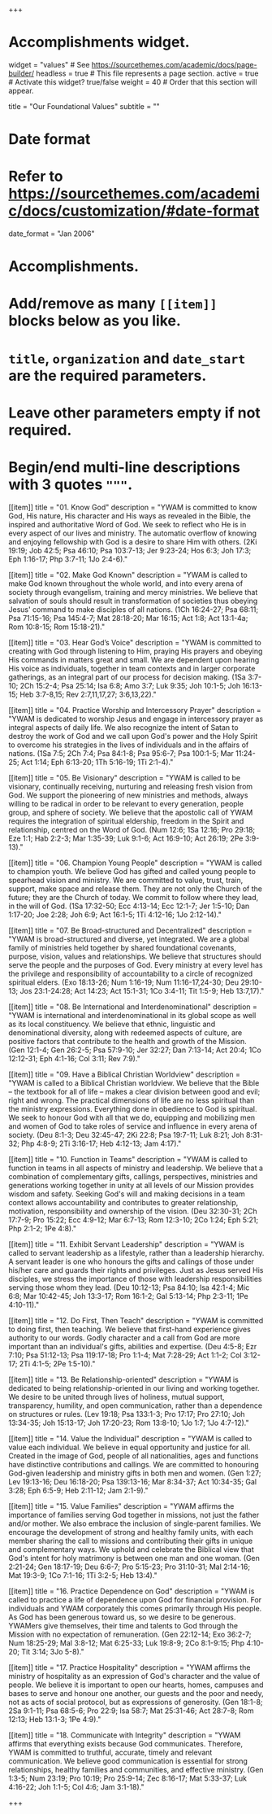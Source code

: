 +++
# Accomplishments widget.
widget = "values"  # See https://sourcethemes.com/academic/docs/page-builder/
headless = true  # This file represents a page section.
active = true  # Activate this widget? true/false
weight = 40  # Order that this section will appear.

title = "Our Foundational Values"
subtitle = ""

# Date format
#   Refer to https://sourcethemes.com/academic/docs/customization/#date-format
date_format = "Jan 2006"

# Accomplishments.
#   Add/remove as many `[[item]]` blocks below as you like.
#   `title`, `organization` and `date_start` are the required parameters.
#   Leave other parameters empty if not required.
#   Begin/end multi-line descriptions with 3 quotes `"""`.

[[item]]
  title = "01. Know God"
  description = "YWAM is committed to know God, His nature, His character and His ways as revealed in the Bible, the inspired and authoritative Word of God. We seek to reflect who He is in every aspect of our lives and ministry. The automatic overflow of knowing and enjoying fellowship with God is a desire to share Him with others. (2Ki 19:19; Job 42:5; Psa 46:10; Psa 103:7-13; Jer 9:23-24; Hos 6:3; Joh 17:3; Eph 1:16-17; Php 3:7-11; 1Jo 2:4-6)."

[[item]]
  title = "02. Make God Known"
  description = "YWAM is called to make God known throughout the whole world, and into every arena of society through evangelism, training and mercy ministries. We believe that salvation of souls should result in transformation of societies thus obeying Jesus' command to make disciples of all nations. (1Ch 16:24-27; Psa 68:11; Psa 71:15-16; Psa 145:4-7; Mat 28:18-20; Mar 16:15; Act 1:8; Act 13:1-4a; Rom 10:8-15; Rom 15:18-21)."

[[item]]
  title = "03. Hear God’s Voice"
  description = "YWAM is committed to creating with God through listening to Him, praying His prayers and obeying His commands in matters great and small. We are dependent upon hearing His voice as individuals, together in team contexts and in larger corporate gatherings, as an integral part of our process for decision making. (1Sa 3:7-10; 2Ch 15:2-4; Psa 25:14; Isa 6:8; Amo 3:7; Luk 9:35; Joh 10:1-5; Joh 16:13-15; Heb 3:7-8,15; Rev 2:7,11,17,27; 3:6,13,22)."

[[item]]
  title = "04. Practice Worship and Intercessory Prayer"
  description = "YWAM is dedicated to worship Jesus and engage in intercessory prayer as integral aspects of daily life. We also recognize the intent of Satan to destroy the work of God and we call upon God's power and the Holy Spirit to overcome his strategies in the lives of individuals and in the affairs of nations. (1Sa 7:5; 2Ch 7:4; Psa 84:1-8; Psa 95:6-7; Psa 100:1-5; Mar 11:24-25; Act 1:14; Eph 6:13-20; 1Th 5:16-19; 1Ti 2:1-4)."

[[item]]
  title = "05. Be Visionary"
  description = "YWAM is called to be visionary, continually receiving, nurturing and releasing fresh vision from God. We support the pioneering of new ministries and methods, always willing to be radical in order to be relevant to every generation, people group, and sphere of society. We believe that the apostolic call of YWAM requires the integration of spiritual eldership, freedom in the Spirit and relationship, centred on the Word of God. (Num 12:6; 1Sa 12:16; Pro 29:18; Eze 1:1; Hab 2:2-3; Mar 1:35-39; Luk 9:1-6; Act 16:9-10; Act 26:19; 2Pe 3:9-13)."

[[item]]
  title = "06. Champion Young People"
  description = "YWAM is called to champion youth. We believe God has gifted and called young people to spearhead vision and ministry. We are committed to value, trust, train, support, make space and release them. They are not only the Church of the future; they are the Church of today. We commit to follow where they lead, in the will of God. (1Sa 17:32-50; Ecc 4:13-14; Ecc 12:1-7; Jer 1:5-10; Dan 1:17-20; Joe 2:28; Joh 6:9; Act 16:1-5; 1Ti 4:12-16; 1Jo 2:12-14)."

[[item]]
  title = "07. Be Broad-structured and Decentralized"
  description = "YWAM is broad-structured and diverse, yet integrated. We are a global family of ministries held together by shared foundational covenants, purpose, vision, values and relationships. We believe that structures should serve the people and the purposes of God. Every ministry at every level has the privilege and responsibility of accountability to a circle of recognized spiritual elders. (Exo 18:13-26; Num 1:16-19; Num 11:16-17,24-30; Deu 29:10-13; Jos 23:1-24:28; Act 14:23; Act 15:1-31; 1Co 3:4-11; Tit 1:5-9; Heb 13:7,17)."

[[item]]
  title = "08. Be International and Interdenominational"
  description = "YWAM is international and interdenominational in its global scope as well as its local constituency. We believe that ethnic, linguistic and denominational diversity, along with redeemed aspects of culture, are positive factors that contribute to the health and growth of the Mission. (Gen 12:1-4; Gen 26:2-5; Psa 57:9-10; Jer 32:27; Dan 7:13-14; Act 20:4; 1Co 12:12-31; Eph 4:1-16; Col 3:11; Rev 7:9)."

[[item]]
  title = "09. Have a Biblical Christian Worldview"
  description = "YWAM is called to a Biblical Christian worldview. We believe that the Bible – the textbook for all of life – makes a clear division between good and evil; right and wrong. The practical dimensions of life are no less spiritual than the ministry expressions. Everything done in obedience to God is spiritual. We seek to honour God with all that we do, equipping and mobilizing men and women of God to take roles of service and influence in every arena of society. (Deu 8:1-3; Deu 32:45-47; 2Ki 22:8; Psa 19:7-11; Luk 8:21; Joh 8:31-32; Php 4:8-9; 2Ti 3:16-17; Heb 4:12-13; Jam 4:17)."

[[item]]
  title = "10. Function in Teams"
  description = "YWAM is called to function in teams in all aspects of ministry and leadership. We believe that a combination of complementary gifts, callings, perspectives, ministries and generations working together in unity at all levels of our Mission provides wisdom and safety. Seeking God's will and making decisions in a team context allows accountability and contributes to greater relationship, motivation, responsibility and ownership of the vision. (Deu 32:30-31; 2Ch 17:7-9; Pro 15:22; Ecc 4:9-12; Mar 6:7-13; Rom 12:3-10; 2Co 1:24; Eph 5:21; Php 2:1-2; 1Pe 4:8)."

[[item]]
  title = "11. Exhibit Servant Leadership"
  description = "YWAM is called to servant leadership as a lifestyle, rather than a leadership hierarchy. A servant leader is one who honours the gifts and callings of those under his/her care and guards their rights and privileges. Just as Jesus served His disciples, we stress the importance of those with leadership responsibilities serving those whom they lead. (Deu 10:12-13; Psa 84:10; Isa 42:1-4; Mic 6:8; Mar 10:42-45; Joh 13:3-17; Rom 16:1-2; Gal 5:13-14; Php 2:3-11; 1Pe 4:10-11)."

[[item]]
  title = "12. Do First, Then Teach"
  description = "YWAM is committed to doing first, then teaching. We believe that first-hand experience gives authority to our words. Godly character and a call from God are more important than an individual's gifts, abilities and expertise. (Deu 4:5-8; Ezr 7:10; Psa 51:12-13; Psa 119:17-18; Pro 1:1-4; Mat 7:28-29; Act 1:1-2; Col 3:12-17; 2Ti 4:1-5; 2Pe 1:5-10)."

[[item]]
  title = "13. Be Relationship-oriented"
  description = "YWAM is dedicated to being relationship-oriented in our living and working together. We desire to be united through lives of holiness, mutual support, transparency, humility, and open communication, rather than a dependence on structures or rules. (Lev 19:18; Psa 133:1-3; Pro 17:17; Pro 27:10; Joh 13:34-35; Joh 15:13-17; Joh 17:20-23; Rom 13:8-10; 1Jo 1:7; 1Jo 4:7-12)."

[[item]]
  title = "14. Value the Individual"
  description = "YWAM is called to value each individual. We believe in equal opportunity and justice for all. Created in the image of God, people of all nationalities, ages and functions have distinctive contributions and callings. We are committed to honouring God-given leadership and ministry gifts in both men and women. (Gen 1:27; Lev 19:13-16; Deu 16:18-20; Psa 139:13-16; Mar 8:34-37; Act 10:34-35; Gal 3:28; Eph 6:5-9; Heb 2:11-12; Jam 2:1-9)."

[[item]]
  title = "15. Value Families"
  description = "YWAM affirms the importance of families serving God together in missions, not just the father and/or mother. We also embrace the inclusion of single-parent families. We encourage the development of strong and healthy family units, with each member sharing the call to missions and contributing their gifts in unique and complementary ways. We uphold and celebrate the Biblical view that God's intent for holy matrimony is between one man and one woman. (Gen 2:21-24; Gen 18:17-19; Deu 6:6-7; Pro 5:15-23; Pro 31:10-31; Mal 2:14-16; Mat 19:3-9; 1Co 7:1-16; 1Ti 3:2-5; Heb 13:4)."

[[item]]
  title = "16. Practice Dependence on God"
  description = "YWAM is called to practice a life of dependence upon God for financial provision. For individuals and YWAM corporately this comes primarily through His people. As God has been generous toward us, so we desire to be generous. YWAMers give themselves, their time and talents to God through the Mission with no expectation of remuneration. (Gen 22:12-14; Exo 36:2-7; Num 18:25-29; Mal 3:8-12; Mat 6:25-33; Luk 19:8-9; 2Co 8:1-9:15; Php 4:10-20; Tit 3:14; 3Jo 5-8)."

[[item]]
  title = "17. Practice Hospitality"
  description = "YWAM affirms the ministry of hospitality as an expression of God's character and the value of people. We believe it is important to open our hearts, homes, campuses and bases to serve and honour one another, our guests and the poor and needy, not as acts of social protocol, but as expressions of generosity. (Gen 18:1-8; 2Sa 9:1-11; Psa 68:5-6; Pro 22:9; Isa 58:7; Mat 25:31-46; Act 28:7-8; Rom 12:13; Heb 13:1-3; 1Pe 4:9)."

[[item]]
  title = "18. Communicate with Integrity"
  description = "YWAM affirms that everything exists because God communicates. Therefore, YWAM is committed to truthful, accurate, timely and relevant communication. We believe good communication is essential for strong relationships, healthy families and communities, and effective ministry. (Gen 1:3-5; Num 23:19; Pro 10:19; Pro 25:9-14; Zec 8:16-17; Mat 5:33-37; Luk 4:16-22; Joh 1:1-5; Col 4:6; Jam 3:1-18)."

+++
